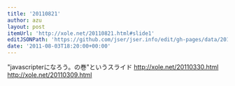 ```yaml
---
title: '20110821'
author: azu
layout: post
itemUrl: 'http://xole.net/20110821.html#slide1'
editJSONPath: 'https://github.com/jser/jser.info/edit/gh-pages/data/2011/08/index.json'
date: '2011-08-03T18:20:00+00:00'
---
```

"javascripterになろう。の巻"というスライド
http://xole.net/20110330.html
http://xole.net/20110309.html
